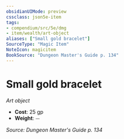 ```yaml
---
obsidianUIMode: preview
cssclass: json5e-item
tags:
- compendium/src/5e/dmg
- item/wealth/art-object
aliases: ["Small gold bracelet"]
SourceType: "Magic Item"
NoteIcon: magicitem
BookSource: "Dungeon Master's Guide p. 134"
---
```

# Small gold bracelet
*Art object*  

- **Cost**: 25 gp
- **Weight**: ⏤

*Source: Dungeon Master's Guide p. 134*